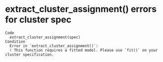 # extract_cluster_assignment() errors for cluster spec

    Code
      extract_cluster_assignment(spec)
    Condition
      Error in `extract_cluster_assignment()`:
      ! This function requires a fitted model. Please use `fit()` on your cluster specification.

